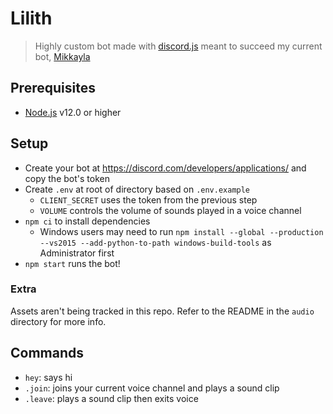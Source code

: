 # Lilith
> Highly custom bot made with [discord.js](https://discord.js.org/#/) meant to succeed my current bot, [Mikkayla](https://github.com/mattpilla/Mikkayla)

## Prerequisites
- [Node.js](https://nodejs.org/en/) v12.0 or higher

## Setup
- Create your bot at https://discord.com/developers/applications/ and copy the bot's token
- Create `.env` at root of directory based on `.env.example`
    - `CLIENT_SECRET` uses the token from the previous step
    - `VOLUME` controls the volume of sounds played in a voice channel
- `npm ci` to install dependencies
    - Windows users may need to run `npm install --global --production --vs2015 --add-python-to-path windows-build-tools` as Administrator first
- `npm start` runs the bot!

### Extra
Assets aren't being tracked in this repo. Refer to the README in the `audio` directory for more info.

## Commands
- `hey`: says hi
- `.join`: joins your current voice channel and plays a sound clip
- `.leave`: plays a sound clip then exits voice
